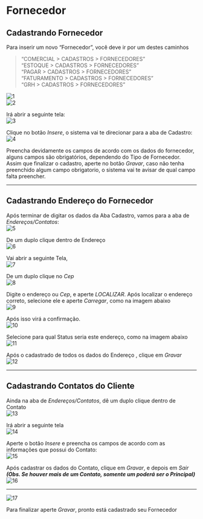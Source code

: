 # Fornecedor
## Cadastrando Fornecedor

Para inserir um novo “Fornecedor”, você deve ir por um destes caminhos  
> “COMERCIAL > CADASTROS > FORNECEDORES”  
> “ESTOQUE > CADASTROS > FORNECEDORES”  
> “PAGAR > CADASTROS > FORNECEDORES”  
> “FATURAMENTO > CADASTROS > FORNECEDORES”  
> “GRH > CADASTROS > FORNECEDORES”  

![1](img/cadforn/1.png)  
![2](img/cadforn/2.png)  

Irá abrir a seguinte tela:  
![3](img/cadforn/3.png)  

Clique no botão *Insere*, o sistema vai te direcionar para a aba de Cadastro:  
![4](img/cadforn/4.png)  

Preencha devidamente os campos de acordo com os dados do fornecedor, alguns campos são obrigatórios, dependendo do Tipo de Fornecedor. Assim que finalizar o cadastro, aperte no botão *Gravar*, caso não tenha preenchido algum campo obrigatorio, o sistema vai te avisar de qual campo falta preencher.  

---

## Cadastrando Endereço do Fornecedor

Após terminar de digitar os dados da Aba Cadastro, vamos para a aba de *Endereços/Contatos*:  
![5](img/cadforn/5.png)  

De um duplo clique dentro de Endereço  
![6](img/cadforn/6.png)  

Vai abrir a seguinte Tela,  
![7](img/cadforn/7.png)  

De um duplo clique no *Cep*  
![8](img/cadforn/8.png)  

Digite o endereço ou *Cep*, e aperte *LOCALIZAR*. Após localizar o endereço correto, selecione ele e aperte *Carregar*, como na imagem abaixo  
![9](img/cadforn/9.png)  

Após isso virá a confirmação.  
![10](img/cadforn/10.png)  

Selecione para qual Status seria este endereço, como na imagem abaixo  
![11](img/cadforn/11.png)  

Após o cadastrado de todos os dados do Endereço , clique em *Gravar*  
![12](img/cadforn/12.png)  

---

## Cadastrando Contatos do Cliente

Ainda na aba de *Endereços/Contatos*, dê um duplo clique dentro de Contato  
![13](img/cadforn/13.png)  

Irá abrir a seguinte tela  
![14](img/cadforn/14.png)  

Aperte o botão *Insere* e preencha os campos de acordo com as informações que possui do Contato:  
![15](img/cadforn/15.png)  

Após cadastrar os dados do Contato, clique em *Gravar*, e depois em *Sair*  
***(Obs. Se houver mais de um Contato, somente um poderá ser o Principal)*** ![16](img/cadforn/16.png)  

---

![17](img/cadforn/17.png)  

Para finalizar aperte *Gravar*, pronto está cadastrado seu Fornecedor  
  
